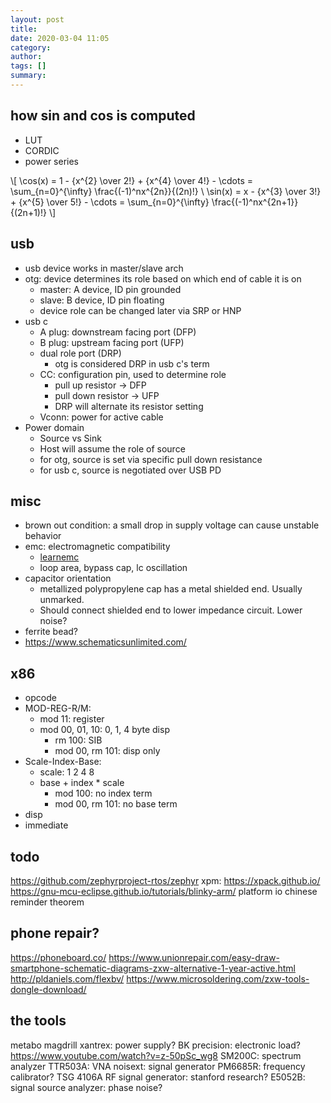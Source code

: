 ```yaml
---
layout: post
title: 
date: 2020-03-04 11:05
category: 
author: 
tags: []
summary: 
---
```


## how sin and cos is computed

* LUT
* CORDIC
* power series

\\[
\cos(x) = 1 - {x^{2} \over 2!} + {x^{4} \over 4!} - \cdots = \sum_{n=0}^{\infty} \frac{(-1)^nx^{2n}}{(2n)!} \\
\sin(x) = x - {x^{3} \over 3!} + {x^{5} \over 5!} - \cdots = \sum_{n=0}^{\infty} \frac{(-1)^nx^{2n+1}}{(2n+1)!}
\\]

## usb

* usb device works in master/slave arch
* otg: device determines its role based on which end of cable it is on
  * master: A device, ID pin grounded
  * slave: B device, ID pin floating
  * device role can be changed later via SRP or HNP
* usb c
  * A plug: downstream facing port (DFP)
  * B plug: upstream facing port (UFP)
  * dual role port (DRP)
    * otg is considered DRP in usb c's term
  * CC: configuration pin, used to determine role
    * pull up resistor -> DFP
    * pull down resistor -> UFP
    * DRP will alternate its resistor setting
  * Vconn: power for active cable
* Power domain
  * Source vs Sink
  * Host will assume the role of source
  * for otg, source is set via specific pull down resistance
  * for usb c, source is negotiated over USB PD

## misc

* brown out condition: a small drop in supply voltage can cause unstable behavior
* emc: electromagnetic compatibility
  * [learnemc](https://learnemc.com/the-most-important-emc-design-guidelines)
  * loop area, bypass cap, lc oscillation
* capacitor orientation
  * metallized polypropylene cap has a metal shielded end. Usually unmarked.
  * Should connect shielded end to lower impedance circuit. Lower noise?
* ferrite bead?
* https://www.schematicsunlimited.com/

## x86

* opcode
* MOD-REG-R/M:
  * mod 11: register
  * mod 00, 01, 10: 0, 1, 4 byte disp
    * rm 100: SIB
    * mod 00, rm 101: disp only
* Scale-Index-Base:
  * scale: 1 2 4 8
  * base + index * scale
    * mod 100: no index term
    * mod 00, rm 101: no base term
* disp
* immediate

## todo

https://github.com/zephyrproject-rtos/zephyr
xpm: https://xpack.github.io/
https://gnu-mcu-eclipse.github.io/tutorials/blinky-arm/
platform io
chinese reminder theorem

## phone repair?

https://phoneboard.co/
https://www.unionrepair.com/easy-draw-smartphone-schematic-diagrams-zxw-alternative-1-year-active.html
http://pldaniels.com/flexbv/
https://www.microsoldering.com/zxw-tools-dongle-download/

## the tools

metabo magdrill
xantrex: power supply?
BK precision: electronic load?
https://www.youtube.com/watch?v=z-50pSc_wg8
SM200C: spectrum analyzer
TTR503A: VNA
noisext: signal generator
PM6685R: frequency calibrator?
TSG 4106A RF signal generator: stanford research?
E5052B: signal source analyzer: phase noise?